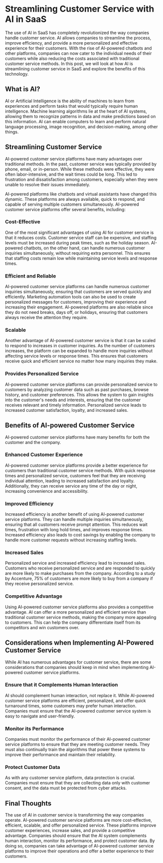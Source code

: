 # Streamlining Customer Service with AI in SaaS

The use of AI in SaaS has completely revolutionized the way companies handle customer service. AI allows companies to streamline the process, improve efficiency, and provide a more personalized and effective experience for their customers. With the rise of AI-powered chatbots and other platforms, companies can now cater to the individual needs of their customers while also reducing the costs associated with traditional customer service methods. In this post, we will look at how AI is streamlining customer service in SaaS and explore the benefits of this technology.

## What is AI?

AI or Artificial Intelligence is the ability of machines to learn from experiences and perform tasks that would typically require human intelligence. Machine learning algorithms lie at the heart of AI systems, allowing them to recognize patterns in data and make predictions based on this information. AI can enable computers to learn and perform natural language processing, image recognition, and decision-making, among other things.

## Streamlining Customer Service

AI-powered customer service platforms have many advantages over traditional methods. In the past, customer service was typically provided by phone, email, or in-person. While these methods were effective, they were often labor-intensive, and the wait times could be long. This led to frustration and dissatisfaction among customers, especially when they were unable to resolve their issues immediately.

AI-powered platforms like chatbots and virtual assistants have changed this dynamic. These platforms are always available, quick to respond, and capable of serving multiple customers simultaneously. AI-powered customer service platforms offer several benefits, including:

### Cost-Effective

One of the most significant advantages of using AI for customer service is that it reduces costs. Customer service staff can be expensive, and staffing levels must be increased during peak times, such as the holiday season. AI-powered chatbots, on the other hand, can handle numerous customer inquiries simultaneously, without requiring extra personnel. This ensures that staffing costs remain low while maintaining service levels and response times.

### Efficient and Reliable

AI-powered customer service platforms can handle numerous customer inquiries simultaneously, ensuring that customers are served quickly and efficiently. Marketing automation tools can also be used to create personalized messages for customers, improving their experience and increasing their engagement. AI-powered platforms are also reliable since they do not need breaks, days off, or holidays, ensuring that customers always receive the attention they require.

### Scalable

Another advantage of AI-powered customer service is that it can be scaled to respond to increases in customer inquiries. As the number of customers increases, the platform can be expanded to handle more inquiries without affecting service levels or response times. This ensures that customers receive quick and efficient service no matter how many inquiries they make.

### Provides Personalized Service

AI-powered customer service platforms can provide personalized service to customers by analyzing customer data such as past purchases, browse history, and customer preferences. This allows the system to gain insights into the customer's needs and interests, ensuring that the customer receives relevant and timely information. Personalized service leads to increased customer satisfaction, loyalty, and increased sales.

## Benefits of AI-powered Customer Service

AI-powered customer service platforms have many benefits for both the customer and the company.

### Enhanced Customer Experience

AI-powered customer service platforms provide a better experience for customers than traditional customer service methods. With quick response times and personalized service, customers feel that they are receiving individual attention, leading to increased satisfaction and loyalty. Additionally, they can receive service any time of the day or night, increasing convenience and accessibility.

### Improved Efficiency

Increased efficiency is another benefit of using AI-powered customer service platforms. They can handle multiple inquiries simultaneously, ensuring that all customers receive prompt attention. This reduces wait times, frustration with long hold times, and improves response times. Increased efficiency also leads to cost savings by enabling the company to handle more customer requests without increasing staffing levels.

### Increased Sales

Personalized service and increased efficiency lead to increased sales. Customers who receive personalized service and are responded to quickly are more likely to make purchases from the company. According to a study by Accenture, 75% of customers are more likely to buy from a company if they receive personalized service.

### Competitive Advantage

Using AI-powered customer service platforms also provides a competitive advantage. AI can offer a more personalized and efficient service than traditional customer service methods, making the company more appealing to customers. This can help the company differentiate itself from its competitors and win customers over.

## Considerations when Implementing AI-Powered Customer Service

While AI has numerous advantages for customer service, there are some considerations that companies should keep in mind when implementing AI-powered customer service platforms.

### Ensure that it Complements Human Interaction

AI should complement human interaction, not replace it. While AI-powered customer service platforms are efficient, personalized, and offer quick turnaround times, some customers may prefer human interaction. Companies must ensure that the AI-powered customer service system is easy to navigate and user-friendly.

### Monitor its Performance

Companies must monitor the performance of their AI-powered customer service platforms to ensure that they are meeting customer needs. They must also continually train the algorithms that power these systems to improve their performance and maintain their reliability.

### Protect Customer Data

As with any customer service platform, data protection is crucial. Companies must ensure that they are collecting data only with customer consent, and the data must be protected from cyber attacks.

## Final Thoughts

The use of AI in customer service is transforming the way companies operate. AI-powered customer service platforms are more cost-effective, efficient, scalable, and offer personalized service. These platforms improve customer experiences, increase sales, and provide a competitive advantage. Companies should ensure that the AI system complements human interaction, monitor its performance, and protect customer data. By doing so, companies can take advantage of AI-powered customer service platforms to improve their operations and offer a better experience to their customers.